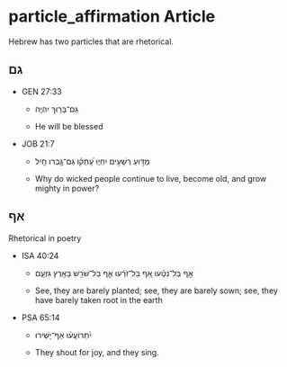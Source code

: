 # particle_affirmation Article

Hebrew has two particles that are rhetorical.

## גם

* GEN 27:33

    * גַּם־בָּר֖וּךְ יִהְיֶֽה

    * He will be blessed

* JOB 21:7

    * מַדּ֣וּעַ רְשָׁעִ֣ים יִחְי֑וּ עָ֝תְק֗וּ גַּם־גָּ֥בְרוּ חָֽיִל

    * Why do wicked people continue to live, become old, and grow mighty in power?

## אף

Rhetorical in poetry

* ISA 40:24

    * אַ֣ף בַּל־נִטָּ֗עוּ אַ֚ף בַּל־זֹרָ֔עוּ אַ֛ף בַּל־שֹׁרֵ֥שׁ בָּאָ֖רֶץ גִּזְעָ֑ם

    * See, they are barely planted; see, they are barely sown; see, they have barely taken root in the earth

* PSA 65:14

    * יִ֝תְרוֹעֲע֗וּ אַף־יָשִֽׁירוּ

    * They shout for joy, and they sing.